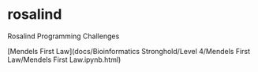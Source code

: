 # rosalind
Rosalind Programming Challenges

[Mendels First Law](docs/Bioinformatics Stronghold/Level 4/Mendels First Law/Mendels First Law.ipynb.html)
